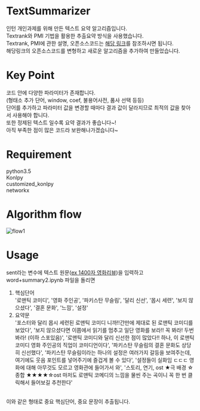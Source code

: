 # TextSummarizer
인턴 개인과제를 위해 만든 텍스트 요약 알고리즘입니다.<br>Textrank와 PMI 기법을 활용한 추출요약 방식을 사용했습니다.<br>Textrank, PMI에 관한 설명, 오픈소스코드는 [해당 링크](https://bab2min.tistory.com/552)를 참조하시면 됩니다.<br>
해당링크의 오픈소스코드를 변형하고 새로운 알고리즘을 추가하여 만들었습니다.
<br>

# Key Point 
코드 안에 다양한 파라미터가 존재합니다.<br>
(형태소 추가 단어, window, coef, 불용어사전, 품사 선택 등등)<br>
단어를 추가하고 파라미터 값을 변경할 때마다 결과 값이 달라지므로 최적의 값을 찾아서 사용해야 합니다.<br>
또한 정제된 텍스트 일수록 요약 결과가 좋습니다~!<br>
아직 부족한 점이 많은 코드라 보완해나가겠습니다~

# Requirement
python3.5<br>
Konlpy<br>
customized_konlpy<br>
networkx<br>

# Algorithm flow

![flow1](https://user-images.githubusercontent.com/43260218/46671897-f95d8980-cc10-11e8-9e17-ba0ac6335ece.PNG)

# Usage

sent라는 변수에 텍스트 원문([ex 1400자 영화리뷰](https://blog.naver.com/nachthimmel/221326960131))을 입력하고 word+summary2.ipynb 파일을 돌리면<br>
1. 핵심단어<br>
'로맨틱 코미디', '영화 주인공', '파키스탄 무슬림', '달리 신선', '몹시 세련', '보지 않으셨다', '결혼 문화', '느낌', '설정'
2. 요약문<br>
'포스터와 달리 몹시 세련된 로맨틱 코미디 니까!!간만에 제대로 된 로맨틱 코미디를 보았다', '보지 않으셨다면 이쯤에서 읽기를 멈추고 일단 영화를 보라!! 꼭 봐라! 두번 봐라! (이하 스포있음)', '로맨틱 코미디와 달리 신선한 점이 많았다!! 하나, 이 로맨틱 코미디 영화 주인공의 직업이 코미디언이다', '파키스탄 무슬림의 결혼 문화도 상당히 신선했다', '파키스탄 무슬림이라는 하나의 설정은 여러가지 갈등을 보여주는데, 여기에도 웃음 포인트를 넣어주기에 즐겁게 볼 수 있다', '설정들이 실화임 ㄷㄷㄷ 영화에 대해 아무것도 모르고 영화관에 들어가서 와', '스토리, 연기, ost ★극 배경 ☆종합 ★★★★☆ost 마저도 로맨틱 코메디의 느낌을 물씬 주는 곡이니 꼭 한 번 클릭해서 들어보길 추천한다'
<br>
이와 같은 형태로 중요 핵심단어, 중요 문장이 추출됩니다.
